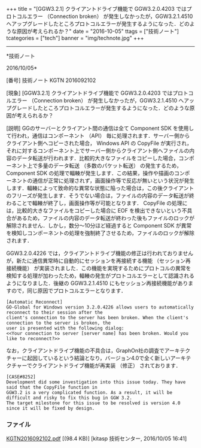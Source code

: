 ﻿+++
title = "[GGW3.2.1] クライアントドライブ機能で GGW3.2.0.4203 ではプロトコルエラー （Connection broken） が発生しなかったが，GGW3.2.1.4510 へアップグレードしたところプロトコルエラーが発生するようになった．どのような原因が考えられるか？"
date = "2016-10-05"
ttags = ["技術ノート"]
tcategories = ["tech"]
banner = "img/technote.jpg"
+++

-----------------------------------------------------------------------------------------------------------------------------

*技術ノート

2016/10/05*


[番号]
技術ノート KGTN 2016092102

[現象]
[GGW3.2.1] クライアントドライブ機能で GGW3.2.0.4203
ではプロトコルエラー （Connection broken）
が発生しなかったが，GGW3.2.1.4510
へアップグレードしたところプロトコルエラーが発生するようになった．どのような原因が考えられるか？

[説明]
GGのサーバーとクライアント間の通信は全て Component SDK
を使用して行われ，通信はコンポーネント （API）
毎に処理されます．サーバー側からクライアント側へコピーされた場合，
Windows API の CopyFile
が実行され，それに対するコンポーネント上でサーバー側からクライアント側へファイルの内容のデータ転送が行われます．比較的大きなファイルをコピーした場合，コンポーネント上で多量のデータ転送
（多数のパケット転送） の発生するため， Component SDK
の処理で輻輳が発生します．この結果，操作や描画のコンポーネントの通信が正常に処理されず，画面操作等で反応が無いという状況が発生します．輻輳によって致命的な異常な状態に陥った場合は，この後クライアントのフリーズが発生します．そうでない場合は，ファイルの内容のデータ転送が終わることで輻輳が終了し，画面操作等が可能となります．
CopyFile の処理には，比較的大きなファイルをコピーした場合に EOF
を検出できないという不具合があるため，ファイルの内容のデータ転送が終わった後もファイルのロックが解除されません．しかし，数分～10分ほど経過すると
Component SDK
が異常を検知しコンポーネントの処理を強制終了させるため，ファイルのロックが解除されます．

GGW3.2.0.4226
では，クライアントドライブ機能の修正は行われておりませんが，新たに通信異常時に自動的にセッションを再接続する機能
（セッション再接続機能）
が実装されました．この機能を実現するためにプロトコルの異常を検知する処理が加わったため，輻輳の発生がプロトコルエラーとして認識されるようになりました．後継の
GGW3.2.1.4510
にもセッション再接続機能がありますので，同じ原因でプロトコルエラーとなります．

    [Automatic Reconnect]
    GO-Global for Windows version 3.2.0.4226 allows users to automatically reconnect to their session after the
    client's connection to the server has been broken. When the client's connection to the server is broken, the
    user is presented with the following dialog:
    <<Your connection to server [server name] has been broken. Would you like to reconnect?>>

なお，クライアントドライブ機能の不具合は，GraphOn社の調査でアーキテクチャーに起因しているという結論となり，バージョン4.0で全く新しいアーキテクチャーでクライアントドライブ機能が再実装
（修正） されております．

    [CASE#8252]
    Development did some investigation into this issue today. They have said that the CopyFile function in
    GGW3.2 is a very complicated function. As a result, it will be difficult and risky to fix this bug in GGW 3.2.
    The target milestone for this issue to be resolved is version 4.0 since it will be fixed by design.


### ファイル

 
 


[KGTN2016092102.pdf](http://techreport.kitasp.net/attachments/download/3088/KGTN2016092102.pdf)
 [(98.4 KB)] [kitasp 技術センター, 2016/10/05
16:41]


 


 


